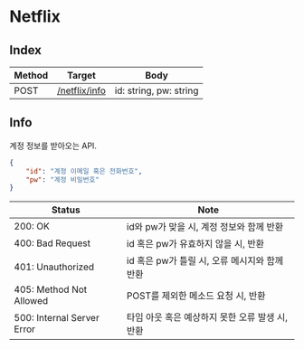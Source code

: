 # Netflix

## Index

| Method | Target                 | Body                   |
|--------|------------------------|------------------------|
| POST   | [/netflix/info](#info) | id: string, pw: string |

## Info

계정 정보를 받아오는 API.

```json
{
    "id": "계정 이메일 혹은 전화번호",
    "pw": "계정 비밀번호"
}
```

| Status                     | Note                                            |
|----------------------------|-------------------------------------------------|
| 200: OK                    | id와 pw가 맞을 시, 계정 정보와 함께 반환        |
| 400: Bad Request           | id 혹은 pw가 유효하지 않을 시, 반환             |
| 401: Unauthorized          | id 혹은 pw가 틀릴 시, 오류 메시지와 함께 반환   |
| 405: Method Not Allowed    | POST를 제외한 메소드 요청 시, 반환              |
| 500: Internal Server Error | 타임 아웃 혹은 예상하지 못한 오류 발생 시, 반환 |
